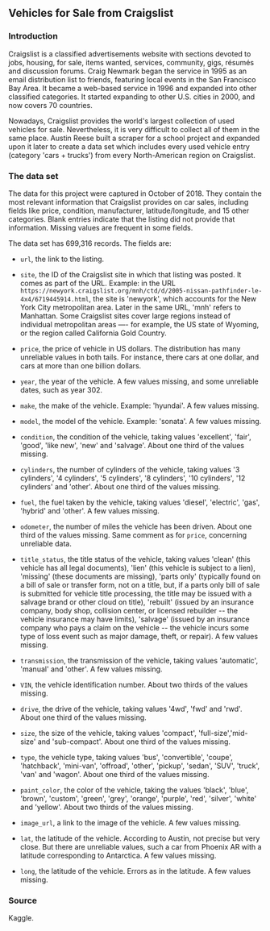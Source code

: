 ## Vehicles for Sale from Craigslist

### Introduction

Craigslist is a classified advertisements website with sections devoted to jobs, housing, for sale, items wanted, services, community, gigs, résumés and discussion forums. Craig Newmark began the service in 1995 as an email distribution list to friends, featuring local events in the San Francisco Bay Area. It became a web-based service in 1996 and expanded into other classified categories. It started expanding to other U.S. cities in 2000, and now covers 70 countries.

Nowadays, Craigslist provides the world's largest collection of used vehicles for sale. Nevertheless, it is very difficult to collect all of them in the same place. Austin Reese built a scraper for a school project and expanded upon it later to create a data set which includes every used vehicle entry (category 'cars + trucks') from every North-American region on Craigslist.

### The data set

The data for this project were captured in October of 2018. They contain the most relevant information that Craigslist provides on car sales, including fields like price, condition, manufacturer, latitude/longitude, and 15 other categories. Blank entries indicate that the listing did not provide that information. Missing values are frequent in some fields.

The data set has 699,316 records. The fields are:

* `url`, the link to the listing.

* `site`, the ID of the Craigslist site in which that listing was posted. It comes as part of the URL. Example: in the URL `https://newyork.craigslist.org/mnh/ctd/d/2005-nissan-pathfinder-le-4x4/6719445914.html`, the site is 'newyork', which accounts for the New York City metropolitan area. Later in the same URL, 'mnh' refers to Manhattan. Some Craigslist sites cover large regions instead of individual metropolitan areas —- for example, the US state of Wyoming, or the region called California Gold Country.

* `price`, the price of vehicle in US dollars. The distribution has many unreliable values in both tails. For instance, there cars at one dollar, and cars at more than one billion dollars.

* `year`, the year of the vehicle. A few values missing, and some unreliable dates, such as year 302.

* `make`, the make of the vehicle. Example: 'hyundai'. A few values missing. 

* `model`, the model of the vehicle. Example: 'sonata'. A few values missing.

* `condition`, the condition of the vehicle, taking values 'excellent', 'fair', 'good', 'like new', 'new' and 'salvage'. About one third of the values missing.

* `cylinders`, the number of cylinders of the vehicle, taking values '3 cylinders', '4 cylinders', '5 cylinders', '8 cylinders', '10 cylinders', '12 cylinders' and 'other'. About one third of the values missing.

* `fuel`, the fuel taken by the vehicle, taking values 'diesel', 'electric', 'gas', 'hybrid' and 'other'. A few values missing.

* `odometer`, the number of miles the vehicle has been driven. About one third of the values missing. Same comment as for `price`, concerning unreliable data.

* `title_status`, the title status of the vehicle, taking values 'clean' (this vehicle has all legal documents), 'lien' (this vehicle is subject to a lien), 'missing' (these documents are missing), 'parts only' (typically found on a bill of sale or transfer form, not on a title, but, if a parts only bill of sale is submitted for vehicle title processing, the title may be issued with a salvage brand or other cloud on title), 'rebuilt' (issued by an insurance company, body shop, collision center, or licensed rebuilder -- the vehicle insurance may have limits), 'salvage' (issued by an insurance company who pays a claim on the vehicle -- the vehicle incurs some type of loss event such as major damage, theft, or repair). A few values missing.

* `transmission`, the transmission of the vehicle, taking values 'automatic', 'manual' and 'other'. A few values missing.

* `VIN`, the vehicle identification number. About two thirds of the values missing.

* `drive`, the drive of the vehicle, taking values '4wd', 'fwd' and 'rwd'. About one third of the values missing.

* `size`, the size of the vehicle, taking values 'compact', 'full-size','mid-size' and 'sub-compact'. About one third of the values missing.

* `type`, the vehicle type, taking values 'bus', 'convertible', 'coupe', 'hatchback', 'mini-van', 'offroad', 'other', 'pickup', 'sedan', 'SUV', 'truck', 'van' and 'wagon'. About one third of the values missing.
       
* `paint_color`, the color of the vehicle, taking the values 'black', 'blue', 'brown', 'custom', 'green', 'grey', 'orange', 'purple', 'red', 'silver', 'white' and 'yellow'. About two thirds of the values missing.

* `image_url`, a link to the image of the vehicle. A few values missing.

* `lat`, the latitude of the vehicle. According to Austin, not precise but very close. But there are unreliable values, such a car from Phoenix AR with a latitude corresponding to Antarctica. A few values missing.

* `long`, the latitude of the vehicle. Errors as in the latitude. A few values missing.

### Source

Kaggle.
